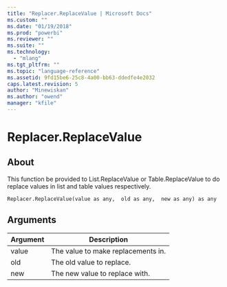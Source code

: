 ```yaml
---
title: "Replacer.ReplaceValue | Microsoft Docs"
ms.custom: ""
ms.date: "01/19/2018"
ms.prod: "powerbi"
ms.reviewer: ""
ms.suite: ""
ms.technology: 
  - "mlang"
ms.tgt_pltfrm: ""
ms.topic: "language-reference"
ms.assetid: 9fd15be6-25c8-4a00-bb63-ddedfe4e2032
caps.latest.revision: 5
author: "Minewiskan"
ms.author: "owend"
manager: "kfile"
---
```

# Replacer.ReplaceValue

  
## About  
This function be provided to List.ReplaceValue or Table.ReplaceValue to do replace values in list and table values respectively.  
  
```  
Replacer.ReplaceValue(value as any,  old as any,  new as any) as any  
```  
  
## Arguments  
  
|Argument|Description|  
|------------|---------------|  
|value|The value to make replacements in.|  
|old|The old value to replace.|  
|new|The new value to replace with.|  
  
